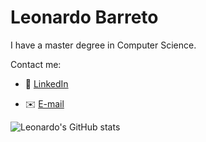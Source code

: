 # Leonardo Barreto

I have a master degree in Computer Science.

Contact me: 

- 🔗 [LinkedIn](https://www.linkedin.com/in/leonardo-augusto-p-barreto)

- ✉️ [E-mail](mailto:lapb@icomp.ufam.edu.br)

![Leonardo's GitHub stats](https://github-readme-stats.vercel.app/api?username=lapbufam&show_icons=true&theme=vue-dark)
